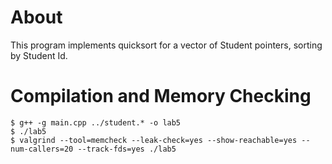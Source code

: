 # About

This program implements quicksort for a vector of Student pointers, sorting 
by Student Id.

# Compilation and Memory Checking

    $ g++ -g main.cpp ../student.* -o lab5
    $ ./lab5
    $ valgrind --tool=memcheck --leak-check=yes --show-reachable=yes --num-callers=20 --track-fds=yes ./lab5
